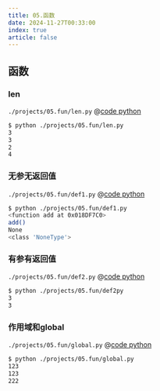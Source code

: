 ```yaml
---
title: 05.函数
date: 2024-11-27T00:33:00
index: true 
article: false
---
```


## 函数


### len

`./projects/05.fun/len.py`
@[code python](./projects/05.fun/len.py)

```bash
$ python ./projects/05.fun/len.py 
3
3
2
4
```


### 无参无返回值



`./projects/05.fun/def1.py`
@[code python](./projects/05.fun/def1.py)

```bash
$ python ./projects/05.fun/def1.py 
<function add at 0x018DF7C0>
add()
None
<class 'NoneType'>
```



### 有参有返回值

`./projects/05.fun/def2.py`
@[code python](./projects/05.fun/def2.py)

```bash
$ python ./projects/05.fun/def2py 
3
3
```


### 作用域和global



`./projects/05.fun/global.py`
@[code python](./projects/05.fun/global.py)

```bash
$ python ./projects/05.fun/global.py 
123
123
222
```